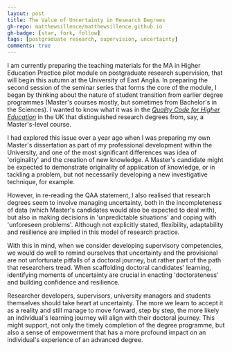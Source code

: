 ```yaml
---
layout: post
title: The Value of Uncertainty in Research Degrees
gh-repo: matthewsillence/matthewsillence.github.io
gh-badge: [star, fork, follow]
tags: [postgraduate research, supervision, uncertainty]
comments: true
---
```

I am currently preparing the teaching materials for the MA in Higher Education Practice pilot module on postgraduate research supervision, that will begin this autumn at the University of East Anglia. In preparing the second session of the seminar series that forms the core of the module, I began by thinking about the nature of student transition from earlier degree programmes (Master's courses mostly, but sometimes from Bachelor's in the Sciences). I wanted to know what it was in the _[Quality Code for Higher Education](http://www.qaa.ac.uk//en/quality-code/the-existing-uk-quality-code/part-a-setting-and-maintaining-academic-standards#)_ in the UK that distinguished research degrees from, say, a Master's-level course.  
  
I had explored this issue over a year ago when I was preparing my own Master's dissertation as part of my professional development within the University, and one of the most significant differences was idea of 'originality' and the creation of new knowledge. A Master's candidate might be expected to demonstrate originality of application of knowledge, or in tackling a problem, but not necessarily developing a new investigative technique, for example.  
  
However, in re-reading the QAA statement, I also realised that research degrees seem to involve managing uncertainty, both in the incompleteness of data (which Master's candidates would also be expected to deal with), but also in making decisions in 'unpredictable situations' and coping with 'unforeseen problems'. Although not explicitly stated, flexibility, adaptability and resilience are implied in this model of research practice.  
  
With this in mind, when we consider developing supervisory competencies, we would do well to remind ourselves that uncertainty and the provisional are not unfortunate pitfalls of a doctoral journey, but rather part of the path that researchers tread. When scaffolding doctoral candidates' learning, identifying moments of uncertainty are crucial in enacting 'doctorateness' and building confidence and resilience.  
  
Researcher developers, supervisors, university managers and students themselves should take heart at uncertainty. The more we learn to accept it as a reality and still manage to move forward, step by step, the more likely an individual's learning journey will align with their doctoral journey. This might support, not only the timely completion of the degree programme, but also a sense of empowerment that has a more profound impact on an individual's experience of an advanced degree.
